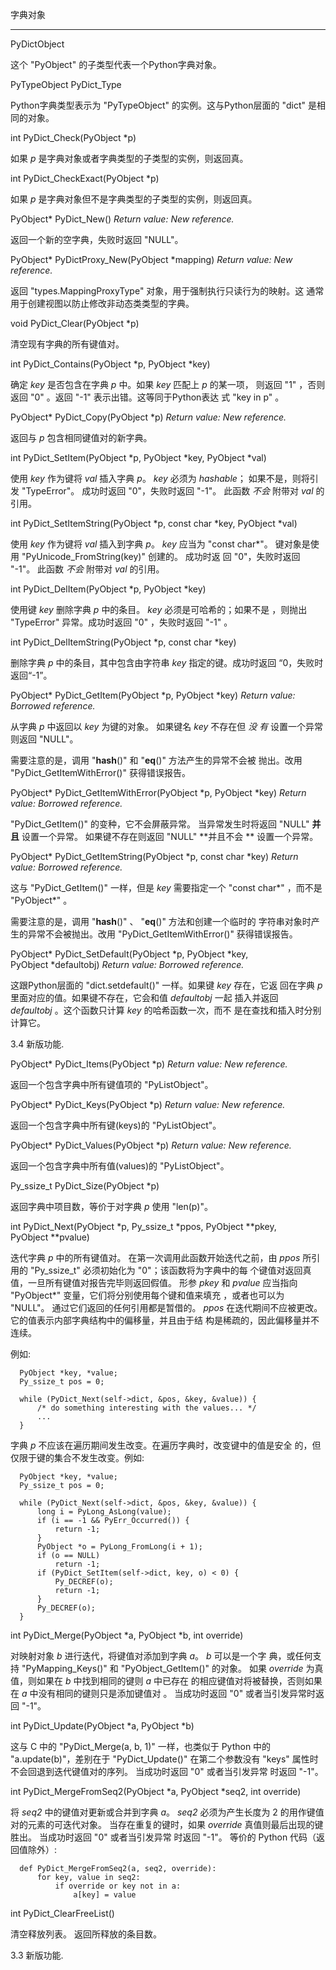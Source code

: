 字典对象
********

PyDictObject

   这个 "PyObject" 的子类型代表一个Python字典对象。

PyTypeObject PyDict_Type

   Python字典类型表示为 "PyTypeObject" 的实例。这与Python层面的 "dict"
   是相同的对象。

int PyDict_Check(PyObject *p)

   如果 *p* 是字典对象或者字典类型的子类型的实例，则返回真。

int PyDict_CheckExact(PyObject *p)

   如果 *p* 是字典对象但不是字典类型的子类型的实例，则返回真。

PyObject* PyDict_New()
    *Return value: New reference.*

   返回一个新的空字典，失败时返回 "NULL"。

PyObject* PyDictProxy_New(PyObject *mapping)
    *Return value: New reference.*

   返回 "types.MappingProxyType" 对象，用于强制执行只读行为的映射。这
   通常用于创建视图以防止修改非动态类类型的字典。

void PyDict_Clear(PyObject *p)

   清空现有字典的所有键值对。

int PyDict_Contains(PyObject *p, PyObject *key)

   确定 *key* 是否包含在字典 *p* 中。如果 *key* 匹配上 *p* 的某一项，
   则返回 "1" ，否则返回 "0" 。返回 "-1" 表示出错。这等同于Python表达
   式 "key in p" 。

PyObject* PyDict_Copy(PyObject *p)
    *Return value: New reference.*

   返回与 *p* 包含相同键值对的新字典。

int PyDict_SetItem(PyObject *p, PyObject *key, PyObject *val)

   使用 *key* 作为键将 *val* 插入字典 *p*。 *key* 必须为 *hashable*；
   如果不是，则将引发 "TypeError"。 成功时返回 "0"，失败时返回 "-1"。
   此函数 *不会* 附带对 *val* 的引用。

int PyDict_SetItemString(PyObject *p, const char *key, PyObject *val)

   使用 *key* 作为键将 *val* 插入到字典 *p*。 *key* 应当为 "const
   char*"。 键对象是使用 "PyUnicode_FromString(key)" 创建的。 成功时返
   回 "0"，失败时返回 "-1"。 此函数 *不会* 附带对 *val* 的引用。

int PyDict_DelItem(PyObject *p, PyObject *key)

   使用键 *key* 删除字典 *p* 中的条目。 *key* 必须是可哈希的；如果不是
   ，则抛出 "TypeError" 异常。成功时返回 "0" ，失败时返回 "-1" 。

int PyDict_DelItemString(PyObject *p, const char *key)

   删除字典 *p* 中的条目，其中包含由字符串 *key* 指定的键。成功时返回
   “0，失败时返回“-1”。

PyObject* PyDict_GetItem(PyObject *p, PyObject *key)
    *Return value: Borrowed reference.*

   从字典 *p* 中返回以 *key* 为键的对象。 如果键名 *key* 不存在但 *没
   有* 设置一个异常则返回 "NULL"。

   需要注意的是，调用 "__hash__()" 和 "__eq__()" 方法产生的异常不会被
   抛出。改用 "PyDict_GetItemWithError()" 获得错误报告。

PyObject* PyDict_GetItemWithError(PyObject *p, PyObject *key)
    *Return value: Borrowed reference.*

   "PyDict_GetItem()" 的变种，它不会屏蔽异常。 当异常发生时将返回
   "NULL" **并且** 设置一个异常。 如果键不存在则返回 "NULL" **并且不会
   ** 设置一个异常。

PyObject* PyDict_GetItemString(PyObject *p, const char *key)
    *Return value: Borrowed reference.*

   这与 "PyDict_GetItem()" 一样，但是 *key* 需要指定一个 "const char*"
   ，而不是 "PyObject*" 。

   需要注意的是，调用 "__hash__()" 、 "__eq__()" 方法和创建一个临时的
   字符串对象时产生的异常不会被抛出。改用 "PyDict_GetItemWithError()"
   获得错误报告。

PyObject* PyDict_SetDefault(PyObject *p, PyObject *key, PyObject *defaultobj)
    *Return value: Borrowed reference.*

   这跟Python层面的 "dict.setdefault()" 一样。如果键 *key* 存在，它返
   回在字典 *p* 里面对应的值。如果键不存在，它会和值 *defaultobj* 一起
   插入并返回 *defaultobj* 。这个函数只计算 *key* 的哈希函数一次，而不
   是在查找和插入时分别计算它。

   3.4 新版功能.

PyObject* PyDict_Items(PyObject *p)
    *Return value: New reference.*

   返回一个包含字典中所有键值项的 "PyListObject"。

PyObject* PyDict_Keys(PyObject *p)
    *Return value: New reference.*

   返回一个包含字典中所有键(keys)的 "PyListObject"。

PyObject* PyDict_Values(PyObject *p)
    *Return value: New reference.*

   返回一个包含字典中所有值(values)的 "PyListObject"。

Py_ssize_t PyDict_Size(PyObject *p)

   返回字典中项目数，等价于对字典 *p* 使用 "len(p)"。

int PyDict_Next(PyObject *p, Py_ssize_t *ppos, PyObject **pkey, PyObject **pvalue)

   迭代字典 *p* 中的所有键值对。 在第一次调用此函数开始迭代之前，由
   *ppos* 所引用的 "Py_ssize_t" 必须初始化为 "0"；该函数将为字典中的每
   个键值对返回真值，一旦所有键值对报告完毕则返回假值。 形参 *pkey* 和
   *pvalue* 应当指向 "PyObject*" 变量，它们将分别使用每个键和值来填充
   ，或者也可以为 "NULL"。 通过它们返回的任何引用都是暂借的。 *ppos*
   在迭代期间不应被更改。 它的值表示内部字典结构中的偏移量，并且由于结
   构是稀疏的，因此偏移量并不连续。

   例如:

      PyObject *key, *value;
      Py_ssize_t pos = 0;

      while (PyDict_Next(self->dict, &pos, &key, &value)) {
          /* do something interesting with the values... */
          ...
      }

   字典 *p* 不应该在遍历期间发生改变。在遍历字典时，改变键中的值是安全
   的，但仅限于键的集合不发生改变。例如:

      PyObject *key, *value;
      Py_ssize_t pos = 0;

      while (PyDict_Next(self->dict, &pos, &key, &value)) {
          long i = PyLong_AsLong(value);
          if (i == -1 && PyErr_Occurred()) {
              return -1;
          }
          PyObject *o = PyLong_FromLong(i + 1);
          if (o == NULL)
              return -1;
          if (PyDict_SetItem(self->dict, key, o) < 0) {
              Py_DECREF(o);
              return -1;
          }
          Py_DECREF(o);
      }

int PyDict_Merge(PyObject *a, PyObject *b, int override)

   对映射对象 *b* 进行迭代，将键值对添加到字典 *a*。 *b* 可以是一个字
   典，或任何支持 "PyMapping_Keys()" 和 "PyObject_GetItem()" 的对象。
   如果 *override* 为真值，则如果在 *b* 中找到相同的键则 *a* 中已存在
   的相应键值对将被替换，否则如果在 *a* 中没有相同的键则只是添加键值对
   。 当成功时返回 "0" 或者当引发异常时返回 "-1"。

int PyDict_Update(PyObject *a, PyObject *b)

   这与 C 中的 "PyDict_Merge(a, b, 1)" 一样，也类似于 Python 中的
   "a.update(b)"，差别在于 "PyDict_Update()" 在第二个参数没有 "keys"
   属性时不会回退到迭代键值对的序列。 当成功时返回 "0" 或者当引发异常
   时返回 "-1"。

int PyDict_MergeFromSeq2(PyObject *a, PyObject *seq2, int override)

   将 *seq2* 中的键值对更新或合并到字典 *a*。 *seq2* 必须为产生长度为
   2 的用作键值对的元素的可迭代对象。 当存在重复的键时，如果
   *override* 真值则最后出现的键胜出。 当成功时返回 "0" 或者当引发异常
   时返回 "-1"。 等价的 Python 代码（返回值除外）:

      def PyDict_MergeFromSeq2(a, seq2, override):
          for key, value in seq2:
              if override or key not in a:
                  a[key] = value

int PyDict_ClearFreeList()

   清空释放列表。 返回所释放的条目数。

   3.3 新版功能.
